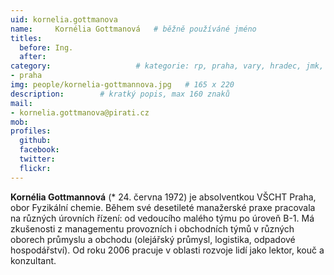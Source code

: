 ```yaml
---
uid: kornelia.gottmanova
name:     Kornélia Gottmanová  	# běžně používáné jméno
titles:
  before: Ing. 
  after:
category:                 	# kategorie: rp, praha, vary, hradec, jmk, senat
- praha
img: people/kornelia-gottmannova.jpg   # 165 x 220
description:      	# kratký popis, max 160 znaků
mail:
- kornelia.gottmanova@pirati.cz
mob:			 
profiles:
  github:       
  facebook:  
  twitter: 		  
  flickr:		  
---
```


**Kornélia Gottmannová** (* 24. června 1972) je absolventkou VŠCHT Praha, obor Fyzikální chemie. Během své desetileté manažerské praxe pracovala na různých úrovních řízení: od vedoucího malého týmu po úroveň B-1. Má zkušenosti z managementu provozních i obchodních týmů v různých oborech průmyslu a obchodu (olejářský průmysl, logistika, odpadové hospodářství). Od roku 2006 pracuje v oblasti rozvoje lidí jako lektor, kouč a konzultant.
